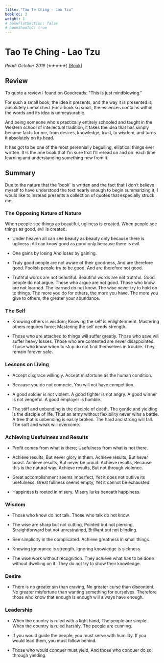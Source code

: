 ```yaml
---
title: "Tao Te Ching - Lao Tzu"
bookToC: 3
weight: 1
# bookFlatSection: false
# bookShowToC: true
---
```


# Tao Te Ching - Lao Tzu

*Read: October 2019* (✭✭✭✭✭) [(Book)](https://amzn.to/32qgbfd) 

## Review

To quote a review I found on Goodreads: "This is just mindblowing." 

For such a small book, the idea it presents, and the way it is presented is absolutely unmatched. For a book so small, the essences contains within the words and its idea is unmeasurable. 

And being someone who's practically entirely schooled and taught in the Western school of intellectual tradition, it takes the idea that has simply became facts for me, from desires, knowledge, trust, to wisdom, and turns it absolutely on its head. 

It has got to be one of the most perennially beguiling, elliptical things ever written. It is the one book that I'm sure that I'll reread on and on: each time learning and understanding something new from it. 

## Summary

Due to the nature that the 'book' is written and the fact that I don't believe myself to have understood the text nearly enough to begin summarizing it, I would like to instead presents a collection of quotes that especially struck me.

### The Opposing Nature of Nature

 When people see things as beautiful, ugliness is created. When people see things as good, evil is created.

- Under heaven all can see beauty as beauty only because there is ugliness. All can know good as good only because there is evil.

- One gains by losing And loses by gaining.

- Truly good people are not aware of their goodness, And are therefore good. Foolish people try to be good, And are therefore not good.

- Truthful words are not beautiful. Beautiful words are not truthful. Good people do not argue. Those who argue are not good. Those who know are not learned. The learned do not know. The wise never try to hold on to things. The more you do for others, the more you have. The more you give to others, the greater your abundance.

### The Self

- Knowing others is wisdom; Knowing the self is enlightenment. Mastering others requires force; Mastering the self needs strength.

- Those who are attached to things will suffer greatly. Those who save will suffer heavy losses. Those who are contented are never disappointed. Those who know when to stop do not find themselves in trouble. They remain forever safe.

### Lessons on Living

- Accept disgrace willingly. Accept misfortune as the human condition.

- Because you do not compete, You will not have competition.

- A good soldier is not violent. A good fighter is not angry. A good winner is not vengeful. A good employer is humble.

- The stiff and unbending is the disciple of death. The gentle and yielding is the disciple of life. Thus an army without flexibility never wins a battle. A tree that is unbending is easily broken. The hard and strong will fall. The soft and weak will overcome.


### Achieving Usefulness and Results

- Profit comes from what is there; Usefulness from what is not there.

- Achieve results, But never glory in them. Achieve results, But never boast. Achieve results, But never be proud. Achieve results, Because this is the natural way. Achieve results, But not through violence.

- Great accomplishment seems imperfect, Yet it does not outlive its usefulness. Great fullness seems empty, Yet it cannot be exhausted.

- Happiness is rooted in misery. Misery lurks beneath happiness.

### Wisdom

- Those who know do not talk. Those who talk do not know.

- The wise are sharp but not cutting, Pointed but not piercing, Straightforward but not unrestrained, Brilliant but not blinding.

- See simplicity in the complicated. Achieve greatness in small things.

- Knowing ignorance is strength. Ignoring knowledge is sickness.

- The wise work without recognition. They achieve what has to be done without dwelling on it. They do not try to show their knowledge.


### Desire

- There is no greater sin than craving, No greater curse than discontent, No greater misfortune than wanting something for ourselves. Therefore those who know that enough is enough will always have enough.

### Leadership

- When the country is ruled with a light hand, The people are simple. When the country is ruled harshly, The people are cunning.

- If you would guide the people, you must serve with humility. If you would lead them, you must follow behind.

- Those who would conquer must yield, And those who conquer do so through yielding.
